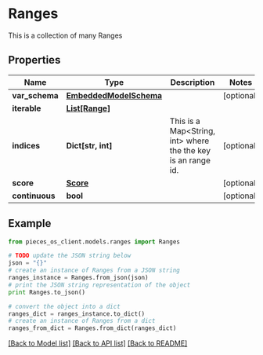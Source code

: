 # Ranges

This is a collection of many Ranges

## Properties
Name | Type | Description | Notes
------------ | ------------- | ------------- | -------------
**var_schema** | [**EmbeddedModelSchema**](EmbeddedModelSchema.md) |  | [optional] 
**iterable** | [**List[Range]**](Range.md) |  | 
**indices** | **Dict[str, int]** | This is a Map&lt;String, int&gt; where the the key is an range id. | [optional] 
**score** | [**Score**](Score.md) |  | [optional] 
**continuous** | **bool** |  | [optional] 

## Example

```python
from pieces_os_client.models.ranges import Ranges

# TODO update the JSON string below
json = "{}"
# create an instance of Ranges from a JSON string
ranges_instance = Ranges.from_json(json)
# print the JSON string representation of the object
print Ranges.to_json()

# convert the object into a dict
ranges_dict = ranges_instance.to_dict()
# create an instance of Ranges from a dict
ranges_from_dict = Ranges.from_dict(ranges_dict)
```
[[Back to Model list]](../README.md#documentation-for-models) [[Back to API list]](../README.md#documentation-for-api-endpoints) [[Back to README]](../README.md)


